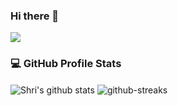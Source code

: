### Hi there 👋

<!--
**shrirangdiwakar/shrirangdiwakar** is a ✨ _special_ ✨ repository because its `README.md` (this file) appears on your GitHub profile.

Here are some ideas to get you started:

- 🔭 I’m currently working on ...
- 🌱 I’m currently learning ...
- 👯 I’m looking to collaborate on ...
- 🤔 I’m looking for help with ...
- 💬 Ask me about ...
- 📫 How to reach me: ...
- 😄 Pronouns: ...
- ⚡ Fun fact: ...
-->

<img align="center" src="https://github-readme-stats.vercel.app/api/top-langs/?username=shrirangdiwakar&layout=compact&theme=great-gatsby" />
<h3>💻 GitHub Profile Stats</h3>
<img align="center" src="https://github-readme-stats.vercel.app/api?username=shrirangdiwakar&show_icons=true&theme=great-gatsby" alt="Shri's github stats" />
<img align="center" src="https://streak-stats.demolab.com?user=shrirangdiwakar&theme=tokyonight" alt="github-streaks"/>



